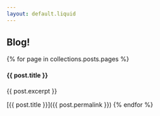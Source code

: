 ```yaml
---
layout: default.liquid
---
```

## Blog!

{% for page in collections.posts.pages %}
#### {{ post.title }}

{{ post.excerpt }}

[{{ post.title }}]({{ post.permalink }})
{% endfor %}
